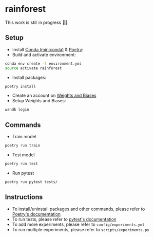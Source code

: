# rainforest

This work is still in progress 👷‍♂️

## Setup

- Install [Conda (miniconda)](https://conda.io/miniconda.html) & [Poetry](https://python-poetry.org/docs/#installation):
- Build and activate environment:
```bash
conda env create -f environment.yml
source activate rainforest
```
- Install packages:
```bash
poetry install
```
- Create an account on [Weights and Biases](https://wandb.ai)
- Setup Weights and Biases:
```bash
wandb login
```


## Commands

- Train model
```bash
poetry run train
```
- Test model
```bash
poetry run test
```
- Run pytest
```bash
poetry run pytest tests/
```

## Instructions

- To install/uninstall packages and other commands, please refer to [Poetry's documentation](https://python-poetry.org/docs/cli/)
- To run tests, please refer to [pytest's documentation](https://docs.pytest.org/en/latest/)
- To add more experiments, please refer to `config/experiments.yml`
- To run multiple experiments, please refer to `scripts/experiments.py`